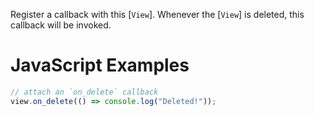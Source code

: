 Register a callback with this [`View`]. Whenever the [`View`] is deleted, this
callback will be invoked.

<div class="javascript">

# JavaScript Examples

```javascript
// attach an `on_delete` callback
view.on_delete(() => console.log("Deleted!"));
```

</div>
